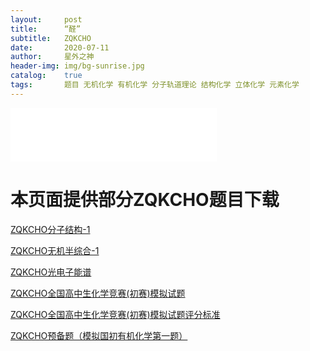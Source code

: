 ```yaml
---
layout:     post
title:      “醛”
subtitle:   ZQKCHO
date:       2020-07-11
author:     星外之神
header-img: img/bg-sunrise.jpg
catalog:    true
tags:       题目 无机化学 有机化学 分子轨道理论 结构化学 立体化学 元素化学
--- 
```


<iframe frameborder="no" border="0" marginwidth="0" marginheight="0" width="330" height="86" src="//music.163.com/outchain/player?type=2&id=1339048598&auto=1&height=66"></iframe>

# 本页面提供部分ZQKCHO题目下载
[ZQKCHO分子结构-1](https://gitee.com/wszqkzqk/HMOcalculations/raw/master/ZQKCHO/ZQKCHO-%E5%88%86%E5%AD%90%E7%BB%93%E6%9E%84-1.pdf)

[ZQKCHO无机半综合-1](https://gitee.com/wszqkzqk/HMOcalculations/raw/master/ZQKCHO/ZQKCHO%E6%97%A0%E6%9C%BA%E5%8C%96%E5%AD%A6.pdf)

[ZQKCHO光电子能谱](https://gitee.com/wszqkzqk/HMOcalculations/raw/master/ZQKCHO/ZQKCHO-%E5%85%89%E7%94%B5%E5%AD%90%E8%83%BD%E8%B0%B1-1.pdf)

[ZQKCHO全国高中生化学竞赛(初赛)模拟试题](https://gitee.com/wszqkzqk/HMOcalculations/raw/master/ZQKCHO/ZQKCHO%E5%85%A8%E5%9B%BD%E9%AB%98%E4%B8%AD%E7%94%9F%E5%8C%96%E5%AD%A6%E7%AB%9E%E8%B5%9B(%E5%88%9D%E8%B5%9B)%E6%A8%A1%E6%8B%9F%E8%AF%95%E9%A2%98.pdf)

[ZQKCHO全国高中生化学竞赛(初赛)模拟试题评分标准](https://github.com/wszqkzqk/HMOcalculations/raw/master/ZQKCHO/ZQKCHO%E8%AF%84%E5%88%86%E6%A0%87%E5%87%86.pdf)

[ZQKCHO预备题（模拟国初有机化学第一题）](https://gitee.com/wszqkzqk/HMOcalculations/raw/master/ZQKCHO/ZQKCHO%E9%A2%84%E5%A4%87%E9%A2%98(%E6%A8%A1%E6%8B%9F%E5%9B%BD%E5%88%9D%E6%9C%89%E6%9C%BA%E5%8C%96%E5%AD%A6%E7%AC%AC%E4%B8%80%E9%A2%98).pdf)

